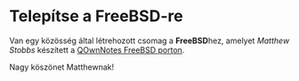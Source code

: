 # Telepítse a FreeBSD-re

Van egy közösség által létrehozott csomag a **FreeBSD**hez, amelyet *Matthew Stobbs* készített a [QOwnNotes FreeBSD porton](https://svnweb.freebsd.org/ports/head/deskutils/qownnotes).

Nagy köszönet Matthewnak!
